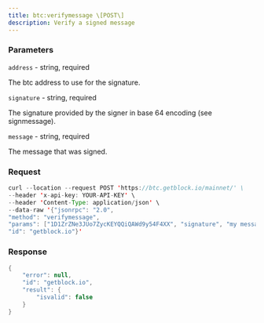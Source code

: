 ```yaml
---
title: btc:verifymessage \[POST\]
description: Verify a signed message
---
```


### Parameters


`address` - string, required

The btc address to use for the signature.

`signature` - string, required

The signature provided by the signer in base 64 encoding (see
signmessage).

`message` - string, required

The message that was signed.

### Request

``` java
curl --location --request POST 'https://btc.getblock.io/mainnet/' \
--header 'x-api-key: YOUR-API-KEY' \
--header 'Content-Type: application/json' \
--data-raw '{"jsonrpc": "2.0",
"method": "verifymessage",
"params": ["1D1ZrZNe3JUo7ZycKEYQQiQAWd9y54F4XX", "signature", "my message"],
"id": "getblock.io"}'
```

###  Response

``` java
{
    "error": null,
    "id": "getblock.io",
    "result": {
        "isvalid": false
    }
}
```

